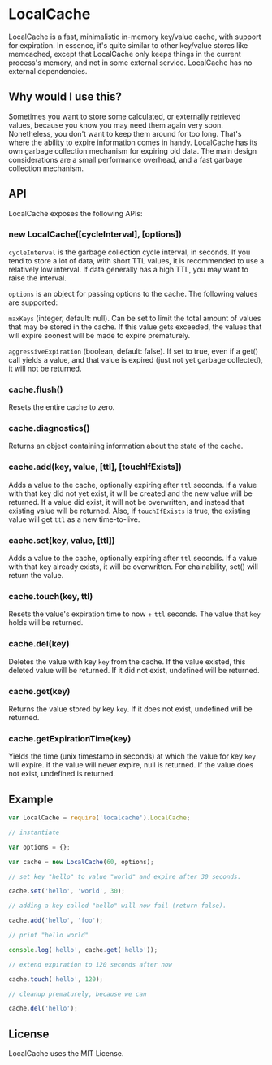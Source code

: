 # LocalCache

LocalCache is a fast, minimalistic in-memory key/value cache, with support for expiration.
In essence, it's quite similar to other key/value stores like memcached, except that LocalCache
only keeps things in the current process's memory, and not in some external service.
LocalCache has no external dependencies.

## Why would I use this?

Sometimes you want to store some calculated, or externally retrieved values, because you know
you may need them again very soon. Nonetheless, you don't want to keep them around for too long.
That's where the ability to expire information comes in handy. LocalCache has its own garbage
collection mechanism for expiring old data. The main design considerations are a small
performance overhead, and a fast garbage collection mechanism.

## API

LocalCache exposes the following APIs:

### new LocalCache([cycleInterval], [options])

`cycleInterval` is the garbage collection cycle interval, in seconds. If you tend to store a lot
of data, with short TTL values, it is recommended to use a relatively low interval. If data
generally has a high TTL, you may want to raise the interval.

`options` is an object for passing options to the cache. The following values are supported:

`maxKeys` (integer, default: null). Can be set to limit the total amount of values that may be
stored in the cache. If this value gets exceeded, the values that will expire soonest will be made
to expire prematurely.

`aggressiveExpiration` (boolean, default: false). If set to true, even if a get() call yields a value,
and that value is expired (just not yet garbage collected), it will not be returned.

### cache.flush()

Resets the entire cache to zero.

### cache.diagnostics()

Returns an object containing information about the state of the cache.

### cache.add(key, value, [ttl], [touchIfExists])

Adds a value to the cache, optionally expiring after `ttl` seconds. If a value with that key did not yet
exist, it will be created and the new value will be returned. If a value did exist, it will not be
overwritten, and instead that existing value will be returned. Also, if `touchIfExists` is true, the
existing value will get `ttl` as a new time-to-live.

### cache.set(key, value, [ttl])

Adds a value to the cache, optionally expiring after `ttl` seconds. If a value with that key already
exists, it will be overwritten. For chainability, set() will return the value.

### cache.touch(key, ttl)

Resets the value's expiration time to now + `ttl` seconds. The value that `key` holds will be returned.

### cache.del(key)

Deletes the value with key `key` from the cache. If the value existed, this deleted value will be returned.
If it did not exist, undefined will be returned.

### cache.get(key)

Returns the value stored by key `key`. If it does not exist, undefined will be returned.

### cache.getExpirationTime(key)

Yields the time (unix timestamp in seconds) at which the value for key `key` will expire. if the value
will never expire, null is returned. If the value does not exist, undefined is returned.


## Example

``` javascript
var LocalCache = require('localcache').LocalCache;

// instantiate

var options = {};

var cache = new LocalCache(60, options);

// set key "hello" to value "world" and expire after 30 seconds.

cache.set('hello', 'world', 30);

// adding a key called "hello" will now fail (return false).

cache.add('hello', 'foo');

// print "hello world"

console.log('hello', cache.get('hello'));

// extend expiration to 120 seconds after now

cache.touch('hello', 120);

// cleanup prematurely, because we can

cache.del('hello');
```

## License

LocalCache uses the MIT License.
